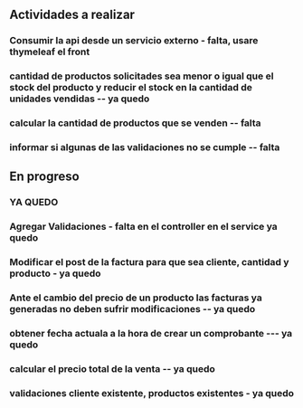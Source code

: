## Actividades a realizar


### Consumir la api desde un servicio externo - falta, usare thymeleaf el front
### cantidad de productos solicitades sea menor o igual que el stock del producto y reducir el stock en la cantidad de unidades vendidas -- ya quedo

### calcular la cantidad de productos que se venden -- falta
### informar si algunas de las validaciones no se cumple -- falta


## En progreso




### YA QUEDO
### Agregar Validaciones - falta en el controller en el service ya quedo
### Modificar el post de la factura para que sea cliente, cantidad y producto - ya quedo
### Ante el cambio del precio de un producto las facturas ya generadas no deben sufrir modificaciones -- ya quedo
### obtener fecha actuala a la hora de crear un comprobante --- ya quedo
### calcular el precio total de la venta -- ya quedo
### validaciones cliente existente, productos existentes - ya quedo
